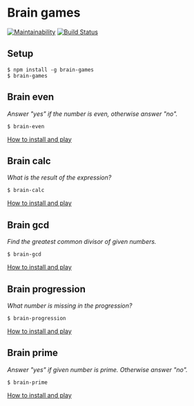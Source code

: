 # Brain games
[![Maintainability](https://api.codeclimate.com/v1/badges/ebb57fcf672334667b41/maintainability)](https://codeclimate.com/github/tretyakov-a/frontend-project-lvl1/maintainability)
[![Build Status](https://travis-ci.org/tretyakov-a/frontend-project-lvl1.svg?branch=master)](https://travis-ci.org/tretyakov-a/frontend-project-lvl1)
## Setup
```
$ npm install -g brain-games
$ brain-games
```
## Brain even
*Answer "yes" if the number is even, otherwise answer "no".*
```
$ brain-even
```
[How to install and play](https://asciinema.org/a/edtydMZvyBDnNW1MBwbuCnKFe)
## Brain calc
*What is the result of the expression?*
```
$ brain-calc
```
[How to install and play](https://asciinema.org/a/C1TvCFzfPPlRZzotzYPyrtKQy)
## Brain gcd
*Find the greatest common divisor of given numbers.*
```
$ brain-gcd
```
[How to install and play](https://asciinema.org/a/5ArNdRHTZBWo4lMK5jSEnWFaz)
## Brain progression
*What number is missing in the progression?*
```
$ brain-progression
```
[How to install and play](https://asciinema.org/a/bH7ltrh4xXsCbkKk9u2M9o2cn)
## Brain prime
*Answer "yes" if given number is prime. Otherwise answer "no".*
```
$ brain-prime
```
[How to install and play](https://asciinema.org/a/tFc4jDZbwwqVHO77YU8uRkh6y)
